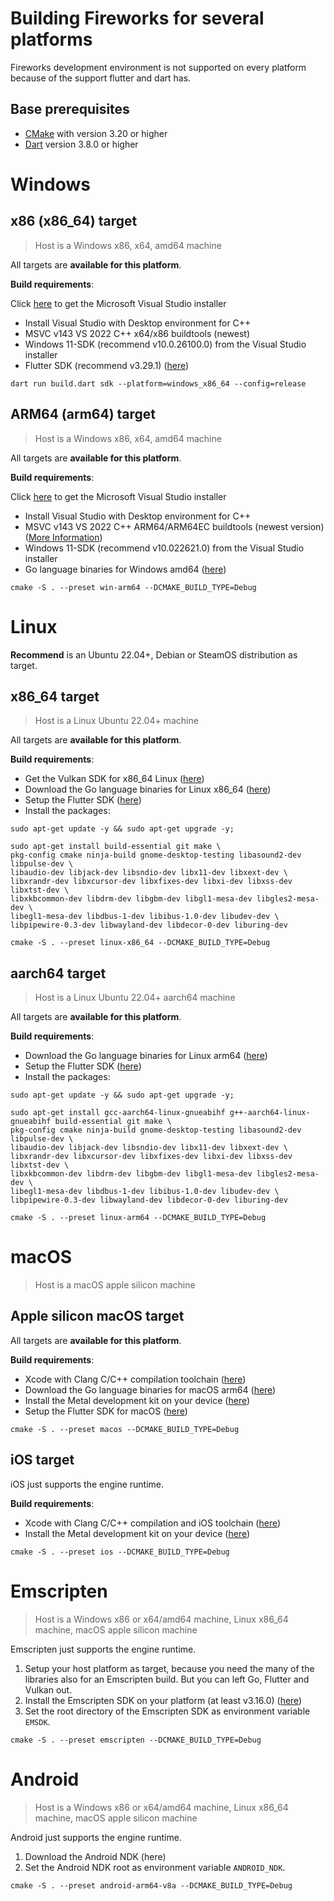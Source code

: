 # Building Fireworks for several platforms
Fireworks development environment is not supported on every platform because of the support flutter and dart has. 
## Base prerequisites
* [CMake](https://cmake.org/download/) with version 3.20 or higher
* [Dart](https://dart.dev/get-dart) version 3.8.0 or higher

# Windows
## x86 (x86_64) target
> Host is a Windows x86, x64, amd64 machine

All targets are **available for this platform**.

**Build requirements**:

Click  [here](https://visualstudio.microsoft.com/de/downloads/) to get the Microsoft Visual Studio installer
* Install Visual Studio with Desktop environment for C++
* MSVC v143 VS 2022 C++ x64/x86 buildtools (newest)
* Windows 11-SDK (recommend v10.0.26100.0) from the Visual Studio installer
* Flutter SDK (recommend v3.29.1) ([here](https://docs.flutter.dev/release/archive))

````shell
dart run build.dart sdk --platform=windows_x86_64 --config=release
````

## ARM64 (arm64) target
> Host is a Windows x86, x64, amd64 machine

All targets are **available for this platform**.

**Build requirements**:

Click [here](https://visualstudio.microsoft.com/de/downloads/)  to get the Microsoft Visual Studio installer
* Install Visual Studio with Desktop environment for C++
* MSVC v143 VS 2022 C++ ARM64/ARM64EC buildtools (newest version) ([More Information](https://devblogs.microsoft.com/cppblog/windows-arm64-support-for-cmake-projects-in-visual-studio/))
* Windows 11-SDK (recommend v10.022621.0) from the Visual Studio installer
* Go language binaries for Windows amd64 ([here](https://go.dev/dl/))

````shell
cmake -S . --preset win-arm64 --DCMAKE_BUILD_TYPE=Debug
````

# Linux
**Recommend** is an Ubuntu 22.04+, Debian or SteamOS distribution as target.

## x86_64 target
> Host is a Linux Ubuntu 22.04+ machine

All targets are **available for this platform**.

**Build requirements**:
* Get the Vulkan SDK for x86_64 Linux ([here](https://vulkan.lunarg.com/sdk/home#linux))
* Download the Go language binaries for Linux x86_64 ([here](https://go.dev/dl/))
* Setup the Flutter SDK ([here](https://docs.flutter.dev/get-started/install/linux/desktop))
* Install the packages:
````shell
sudo apt-get update -y && sudo apt-get upgrade -y;
````
````shell
sudo apt-get install build-essential git make \
pkg-config cmake ninja-build gnome-desktop-testing libasound2-dev libpulse-dev \
libaudio-dev libjack-dev libsndio-dev libx11-dev libxext-dev \
libxrandr-dev libxcursor-dev libxfixes-dev libxi-dev libxss-dev libxtst-dev \
libxkbcommon-dev libdrm-dev libgbm-dev libgl1-mesa-dev libgles2-mesa-dev \
libegl1-mesa-dev libdbus-1-dev libibus-1.0-dev libudev-dev \
libpipewire-0.3-dev libwayland-dev libdecor-0-dev liburing-dev
````

````shell
cmake -S . --preset linux-x86_64 --DCMAKE_BUILD_TYPE=Debug
````

## aarch64 target
> Host is a Linux Ubuntu 22.04+ aarch64 machine

All targets are **available for this platform**.

**Build requirements**:
* Download the Go language binaries for Linux arm64 ([here](https://go.dev/dl/))
* Setup the Flutter SDK ([here](https://docs.flutter.dev/get-started/install/linux/desktop))
* Install the packages:
````shell
sudo apt-get update -y && sudo apt-get upgrade -y;
````
````shell
sudo apt-get install gcc-aarch64-linux-gnueabihf g++-aarch64-linux-gnueabihf build-essential git make \
pkg-config cmake ninja-build gnome-desktop-testing libasound2-dev libpulse-dev \
libaudio-dev libjack-dev libsndio-dev libx11-dev libxext-dev \
libxrandr-dev libxcursor-dev libxfixes-dev libxi-dev libxss-dev libxtst-dev \
libxkbcommon-dev libdrm-dev libgbm-dev libgl1-mesa-dev libgles2-mesa-dev \
libegl1-mesa-dev libdbus-1-dev libibus-1.0-dev libudev-dev \
libpipewire-0.3-dev libwayland-dev libdecor-0-dev liburing-dev
````

````shell
cmake -S . --preset linux-arm64 --DCMAKE_BUILD_TYPE=Debug
````

# macOS
> Host is a macOS apple silicon machine
## Apple silicon macOS target
All targets are **available for this platform**.

**Build requirements**:
* Xcode with Clang C/C++ compilation toolchain ([here](https://developer.apple.com/xcode/))
* Download the Go language binaries for macOS arm64 ([here](https://go.dev/dl/))
* Install the Metal development kit on your device ([here](https://developer.apple.com/metal/))
* Setup the Flutter SDK for macOS ([here](https://docs.flutter.dev/get-started/install/macos/desktop))

````shell
cmake -S . --preset macos --DCMAKE_BUILD_TYPE=Debug
````

## iOS target
iOS just supports the engine runtime.

**Build requirements**:
* Xcode with Clang C/C++ compilation and iOS toolchain ([here](https://developer.apple.com/xcode/))
* Install the Metal development kit on your device ([here](https://developer.apple.com/metal/))

````shell
cmake -S . --preset ios --DCMAKE_BUILD_TYPE=Debug
````


# Emscripten
> Host is a Windows x86 or x64/amd64 machine, Linux x86_64 machine, macOS apple silicon machine

Emscripten just supports the engine runtime.

1. Setup your host platform as target, because you need the many of the libraries also for an Emscripten build. But you can left Go, Flutter and Vulkan out.
2. Install the Emscripten SDK on your platform (at least v3.16.0) ([here](https://emscripten.org/docs/getting_started/downloads.html))
3. Set the root directory of the Emscripten SDK as environment variable ``EMSDK``.

````shell
cmake -S . --preset emscripten --DCMAKE_BUILD_TYPE=Debug
````


# Android
> Host is a Windows x86 or x64/amd64 machine, Linux x86_64 machine, macOS apple silicon machine

Android just supports the engine runtime.

1. Download the Android NDK (here)
2. Set the Android NDK root as environment variable ``ANDROID_NDK``.

````shell
cmake -S . --preset android-arm64-v8a --DCMAKE_BUILD_TYPE=Debug
````
